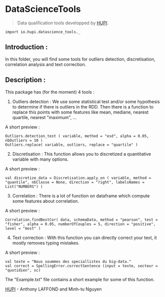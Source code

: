 # DataScienceTools
> Data qualification tools developped by [HUPI](http://www.hupi.fr/).

```
import io.hupi.datascience_tools._
```

## Introduction :
In this folder, you will find some tools for outliers detection, discretisation, correlation analysis and text correction.


## Description :

This package has (for the moment) 4 tools :

1. Outliers detection : We use some statistical test and/or some hypothesis to determine if there is outliers in the RDD. Then there is a function to replace this points with some features like mean, mediane, nearest quartile, nearest "maximum", ... 

  A short preview :
  ```
  Outliers.detection_test ( variable, method = "esd", alpha = 0.05, nbOutliers = 10 )
  Outliers.replace( variable, outliers, replace = "quartile" )
  ```

2. Discretisation : This function allows you to discretized a quantitative variable with many options.

  A short preview :
  ```
  val discretize_data = Discretisation.apply_on ( variable, method = "quantile", nbClasse = None, direction = "right", labelsNames = List("NUMBERS") )
  ```

3. Correlation : There is a lot of function on dataframe which compute some features about correlation. 

  A short preview :
  ```
  Correlation.findBestCor( data, schemaData, method = "pearson", test =  "fisher", alpha = 0.05, numberOfCouples = 5, direction = "positive", level = "most" )
  ```

4. Text correction : With this function you can directly correct your text, it mostly removes typing mistakes.

  A short preview :
  ```
  val texte = "Nous soummes des speciallistes du big-data."
  val correct = SpellingError.correctSentence (input = texte, secteur = "quotidien", sc)
  ```

The "Example.txt" file contains a short example for some of this function.


[HUPI](http://www.hupi.fr/) - Anthony LAFFOND and Minh-tu Nguyen
